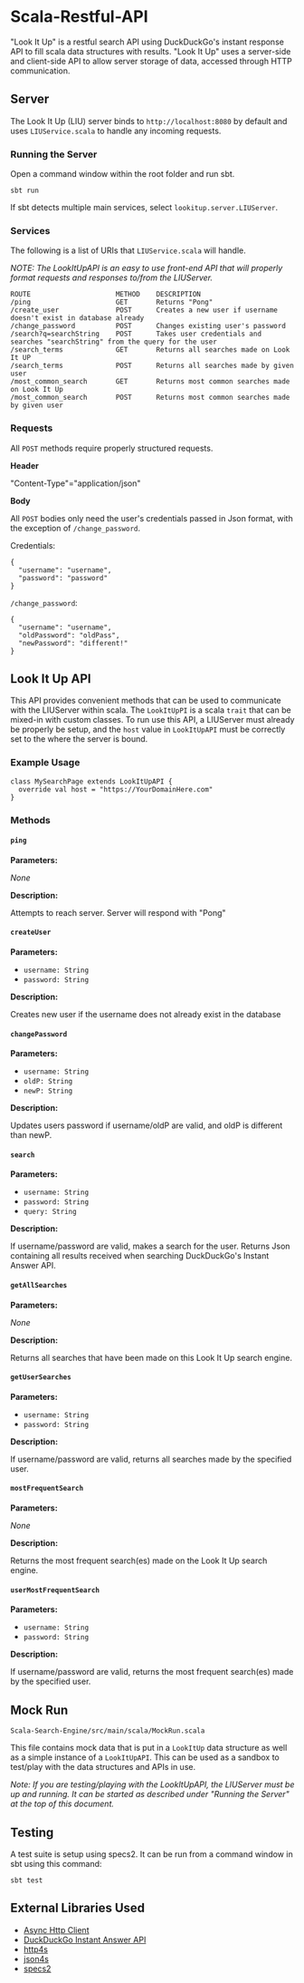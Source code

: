 # Scala-Restful-API
"Look It Up" is a restful search API using DuckDuckGo's instant response API to fill scala data structures with results. "Look It Up" uses a server-side and client-side API to allow server storage of data, accessed through HTTP communication.

## Server
The Look It Up (LIU) server binds to `http://localhost:8080` by default and uses `LIUService.scala` to handle any incoming requests.

### Running the Server
Open a command window within the root folder and run sbt.

`sbt run`

If sbt detects multiple main services, select `lookitup.server.LIUServer`.

### Services
The following is a list of URIs that `LIUService.scala` will handle.

_NOTE: The LookItUpAPI is an easy to use front-end API that will properly format requests and responses to/from the LIUServer._

```
ROUTE                     METHOD    DESCRIPTION
/ping                     GET       Returns "Pong"
/create_user              POST      Creates a new user if username doesn't exist in database already
/change_password          POST      Changes existing user's password
/search?q=searchString    POST      Takes user credentials and searches "searchString" from the query for the user
/search_terms             GET       Returns all searches made on Look It UP
/search_terms             POST      Returns all searches made by given user
/most_common_search       GET       Returns most common searches made on Look It Up
/most_common_search       POST      Returns most common searches made by given user
```

### Requests
All `POST` methods require properly structured requests.

__Header__

"Content-Type"="application/json"

__Body__

All `POST` bodies only need the user's credentials passed in Json format, with the exception of `/change_password`.

Credentials:
```
{
  "username": "username",
  "password": "password"
}
```

`/change_password`:
```
{
  "username": "username",
  "oldPassword": "oldPass",
  "newPassword": "different!"
}
```

## Look It Up API
This API provides convenient methods that can be used to communicate with the LIUServer within scala. The `LookItUpPI` is a scala `trait` that can be mixed-in with custom classes. To run use this API, a LIUServer must already be properly be setup, and the `host` value in `LookItUpAPI` must be correctly set to the where the server is bound.

### Example Usage
```
class MySearchPage extends LookItUpAPI {
  override val host = "https://YourDomainHere.com"
}
```

### Methods
#### `ping`
__Parameters:__

_None_

__Description:__

Attempts to reach server. Server will respond with "Pong"

#### `createUser`
__Parameters:__
- `username: String`
- `password: String`

__Description:__

Creates new user if the username does not already exist in the database

#### `changePassword`
__Parameters:__
- `username: String`
- `oldP: String`
- `newP: String`

__Description:__

Updates users password if username/oldP are valid, and oldP is different than newP.

#### `search`
__Parameters:__
- `username: String`
- `password: String`
- `query: String`

__Description:__

If username/password are valid, makes a search for the user. Returns Json containing all results received when searching DuckDuckGo's Instant Answer API.

#### `getAllSearches`
__Parameters:__

_None_

__Description:__

Returns all searches that have been made on this Look It Up search engine.

#### `getUserSearches`
__Parameters:__
- `username: String`
- `password: String`

__Description:__

If username/password are valid, returns all searches made by the specified user.

#### `mostFrequentSearch`
__Parameters:__

_None_

__Description:__

Returns the most frequent search(es) made on the Look It Up search engine.

#### `userMostFrequentSearch`
__Parameters:__
- `username: String`
- `password: String`

__Description:__

If username/password are valid, returns the most frequent search(es) made by the specified user.

## Mock Run
`Scala-Search-Engine/src/main/scala/MockRun.scala`

This file contains mock data that is put in a `LookItUp` data structure as well as a simple instance of a `LookItUpAPI`. This can be used as a sandbox to test/play with the data structures and APIs in use.

_Note: If you are testing/playing with the LookItUpAPI, the LIUServer must be up and running. It can be started as described under "Running the Server" at the top of this document._

## Testing
A test suite is setup using specs2. It can be run from a command window in sbt using this command:

`sbt test`

## External Libraries Used
- [Async Http Client](https://github.com/AsyncHttpClient/async-http-client)
- [DuckDuckGo Instant Answer API](https://duckduckgo.com/api)
- [http4s](http://http4s.org/)
- [json4s](http://json4s.org/)
- [specs2](https://etorreborre.github.io/specs2/)
